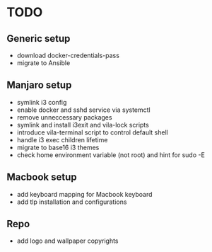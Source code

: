 # TODO

## Generic setup
* download docker-credentials-pass
* migrate to Ansible

## Manjaro setup
* symlink i3 config
* enable docker and sshd service via systemctl
* remove unneccessary packages
* symlink and install i3exit and vila-lock scripts
* introduce vila-terminal script to control default shell
* handle i3 exec children lifetime
* migrate to base16 i3 themes
* check home environment variable (not root) and hint for sudo -E

## Macbook setup
* add keyboard mapping for Macbook keyboard
* add tlp installation and configurations

## Repo
* add logo and wallpaper copyrights
